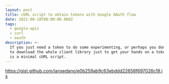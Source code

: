```yaml
---
layout: post
title: cURL script to obtain tokens with Google OAuth flow
date: 2021-08-18T00:00:00.000Z
tags:
  - google-apis
  - curl
  - oauth
description: >-
  If you just need a token to do some experimenting, or perhaps you don't want
  to download the whole client library just to get your hands on a token, here
  is a minimal cURL script.
---
```


https://gist.github.com/iansedano/e0b259ab9c63ebddd22658f697026c19.js
